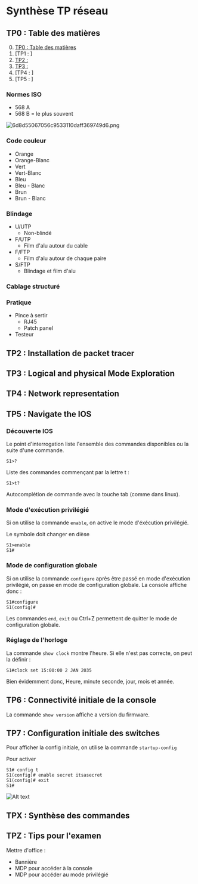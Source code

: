 # Synthèse TP réseau

## TP0 : Table des matières <a name="0"></a>

0. [TP0 : Table des matières](#0)
1. [TP1 : ]
2. [TP2 : ](#2)
3. [TP3 : ](#3)
4. [TP4 : ]
5. [TP5 : ]


### Normes ISO


* 568 A
* 568 B = le plus souvent

![6d8d55067056c9533110daff369749d6.png](:/979a13606b1e43daa4688a7c93f1ec1b)

### Code couleur

* Orange 
* Orange-Blanc
* Vert
* Vert-Blanc
* Bleu 
* Bleu - Blanc
* Brun 
* Brun - Blanc

### Blindage
* U/UTP
	* Non-blindé
* F/UTP
	* Film d'alu autour du cable
* F/FTP
	* Film d'alu autour de chaque paire
* S/FTP
	* Blindage et film d'alu

### Cablage structuré



### Pratique 
* Pince à sertir
	* RJ45
	* Patch panel
* Testeur

## TP2 : Installation de packet tracer <a name="2"></a>

## TP3 : Logical and physical Mode Exploration

## TP4 : Network representation

## TP5 : Navigate the IOS

### Découverte IOS

Le point d'interrogation liste l'ensemble des commandes disponibles ou la suite d'une commande.
```
S1>?
```

Liste des commandes commençant par la lettre t :

```
S1>t?
```

Autocomplétion de commande avec la touche tab (comme dans linux).

### Mode d'exécution privilégié

Si on utilise la commande ```enable```, on active le mode d'éxécution privilégié.

Le symbole doit changer en dièse

```
S1>enable
S1#
```

### Mode de configuration globale

Si on utilise la commande ```configure``` après être passé en mode d'exécution privilégié, on passe en mode de configuration globale. La console affiche donc :

```
S1#configure
S1(config)#
```

Les commandes ```end```, ```exit``` ou Ctrl+Z permettent de quitter le mode de configuration globale. 

### Réglage de l'horloge

La commande ```show clock``` montre l'heure. Si elle n'est pas correcte, on peut la définir :

```
S1#clock set 15:00:00 2 JAN 2035
```

Bien évidemment donc, Heure, minute seconde, jour, mois et année.

## TP6 : Connectivité initiale de la console

La commande ```show version``` affiche a version du firmware.

## TP7 : Configuration initiale des switches

Pour afficher la config initiale, on utilise la commande ```startup-config```

Pour activer 

```
S1# config t
S1(config)# enable secret itsasecret
S1(config)# exit
S1#
```

![Alt text](image.png)
## TPX : Synthèse des commandes

## TPZ : Tips pour l'examen

Mettre d'office :

* Bannière 
* MDP pour accéder à la console 
* MDP pour accéder au mode privilégié

